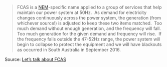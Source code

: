 >FCAS is a [NEM](NEM.md)-specific name applied to a group of services that help maintain our power system at 50Hz.  As demand for electricity changes continuously across the power system, the generation (from whichever source!) is adjusted to keep these two items matched.  Too much demand without enough generation, and the frequency will fall.  Too much generation for the given demand and frequency will rise.  If the frequency falls outside the 47-52Hz range, the power system will begin to collapse to protect the equipment and we will have blackouts as occurred in South Australia in September 2016.  


Source: [Let’s talk about FCAS](inbox/Let’s%20talk%20about%20FCAS.md)

